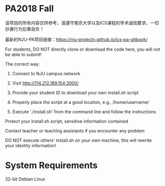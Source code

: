 # PA2018 Fall

该项目的所有内容仅供参考，请遵守南京大学以及ICS课程的学术诚信要求，一切抄袭行为后果自负！

最新的NJU-PA项目链接：https://nju-projectn.github.io/ics-pa-gitbook/

For students, DO NOT directly clone or download the code here, you will not be able to submit!

The correct way:

1. Connect to NJU campus network

2. Visit http://114.212.189.154:2000/

3. Provide your student ID to download your own install.sh script

4. Properly place the script at a good location, e.g., /home/username/

5. Execute './install.sh' from the command line and follow the instructions

Protect your install.sh script, sensitive information contained 

Contact teacher or teaching assistants if you encounter any problem

DO NOT execute others' install.sh on your own machine, this will rewrite your identity information!

# System Requirements

32-bit Debian Linux
